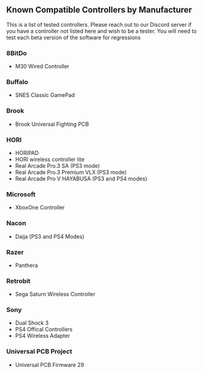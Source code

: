 ## Known Compatible Controllers by Manufacturer
This is a list of tested controllers. Please reach out to our Discord server if you have a controller not listed here and wish to be a tester.  You will need to test each beta version of the software for regressions

### 8BitDo
- M30 Wired Controller

### Buffalo
- SNES Classic GamePad

### Brook
- Brook Universal Fighting PCB

### HORI
- HORIPAD
- HORI wireless controller lite
- Real Arcade Pro.3 SA (PS3 mode)
- Real Arcade Pro.3 Premium VLX (PS3 mode)
- Real Arcade Pro V HAYABUSA (PS3 and PS4 modes)

### Microsoft
- XboxOne Controller

### Nacon
- Daija (PS3 and PS4 Modes)

### Razer
- Panthera

### Retrobit
- Sega Saturn Wireless Controller

### Sony
- Dual Shock 3
- PS4 Offical Controllers
- PS4 Wireless Adapter

### Universal PCB Project
- Universal PCB Firmware 29
